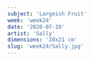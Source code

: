 ```yaml
---
subject: 'Largeish Fruit'
week: 'week24'
date: '2020-07-19'
artist: 'Sally'
dimensions: '28x21 cm'
slug: 'week24/Sally.jpg'
---
```

